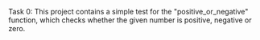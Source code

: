 Task 0: This project contains a simple test for the "positive_or_negative" function, which checks whether the given number is positive, negative or zero.
